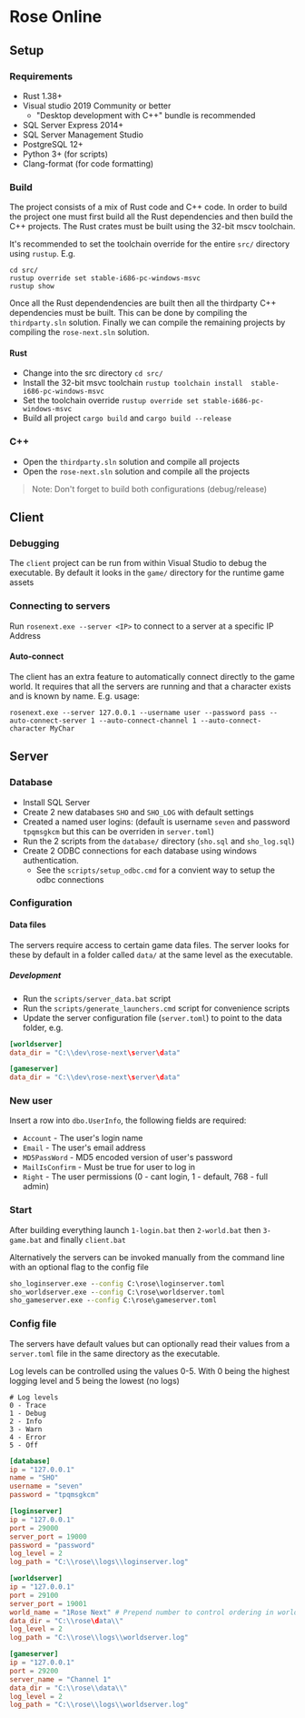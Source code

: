 # Rose Online

## Setup
### Requirements
- Rust 1.38+
- Visual studio 2019 Community or better
    - "Desktop development with C++" bundle is recommended
- SQL Server Express 2014+
- SQL Server Management Studio
- PostgreSQL 12+
- Python 3+ (for scripts)
- Clang-format (for code formatting)

### Build
The project consists of a mix of Rust code and C++ code. In order to build the project one must
first build all the Rust dependencies and then build the C++ projects. The Rust crates must be
built using the 32-bit mscv toolchain. 

It's recommended to set the toolchain override for the entire `src/` directory using `rustup`. E.g.

```
cd src/
rustup override set stable-i686-pc-windows-msvc
rustup show
```

Once all the Rust dependendencies are built then all the thirdparty C++ dependencies must be built.
This can be done by compiling the `thirdparty.sln` solution. Finally we can compile the remaining
projects by compiling the `rose-next.sln` solution.

#### Rust
- Change into the src directory `cd src/`
- Install the 32-bit msvc toolchain `rustup toolchain install  stable-i686-pc-windows-msvc`
- Set the toolchain override `rustup override set stable-i686-pc-windows-msvc`
- Build all project `cargo build` and `cargo build --release`

### C++
- Open the `thirdparty.sln` solution and compile all projects
- Open the `rose-next.sln` solution and compile all the projects

> Note: Don't forget to build both configurations (debug/release)

## Client
### Debugging
The `client` project can be run from within Visual Studio to debug the executable. By default
it looks in the `game/` directory for the runtime game assets

### Connecting to servers
Run `rosenext.exe --server <IP>` to connect to a server at a specific IP Address

#### Auto-connect
The client has an extra feature to automatically connect directly to the game
world. It requires that all the servers are running and that a character exists
and is known by name. E.g. usage:

```
rosenext.exe --server 127.0.0.1 --username user --password pass --auto-connect-server 1 --auto-connect-channel 1 --auto-connect-character MyChar
```

## Server
### Database
- Install SQL Server
- Create 2 new databases `SHO` and `SHO_LOG` with default settings
- Created a named user logins: (default is username `seven` and password `tpqmsgkcm` but this can be overriden in `server.toml`)
- Run the 2 scripts from the `database/` directory (`sho.sql` and `sho_log.sql`)
- Create 2 ODBC connections for each database using windows authentication.
    - See the `scripts/setup_odbc.cmd` for a convient way to setup the odbc connections

### Configuration
#### Data files
The servers require access to certain game data files. The server looks for these by default in a
folder called `data/` at the same level as the executable.

##### Development
- Run the `scripts/server_data.bat` script
- Run the `scripts/generate_launchers.cmd` script for convenience scripts
- Update the server configuration file (`server.toml`) to point to the data folder, e.g.

```toml
[worldserver]
data_dir = "C:\\dev\rose-next\server\data"

[gameserver]
data_dir = "C:\\dev\rose-next\server\data"
```

### New user
Insert a row into `dbo.UserInfo`, the following fields are required:
- `Account` - The user's login name
- `Email` - The user's email address
- `MD5PassWord` - MD5 encoded version of user's password
- `MailIsConfirm` - Must be true for user to log in
- `Right` - The user permissions (0 - cant login, 1 - default, 768 - full admin)

### Start
After building everything launch `1-login.bat` then `2-world.bat` then `3-game.bat` and finally `client.bat`

Alternatively the servers can be invoked manually from the command line with an
optional flag to the config file

```cmd
sho_loginserver.exe --config C:\rose\loginserver.toml
sho_worldserver.exe --config C:\rose\worldserver.toml
sho_gameserver.exe --config C:\rose\gameserver.toml
```

### Config file
The servers have default values but can optionally read their values from a `server.toml` file in the
same directory as the executable.

Log levels can be controlled using the values 0-5. With 0 being the highest logging level and 5 being the lowest (no logs)
```
# Log levels
0 - Trace
1 - Debug
2 - Info
3 - Warn
4 - Error
5 - Off
```

```toml
[database]
ip = "127.0.0.1"
name = "SHO"
username = "seven"
password = "tpqmsgkcm"

[loginserver]
ip = "127.0.0.1"
port = 29000
server_port = 19000
password = "password"
log_level = 2
log_path = "C:\\rose\\logs\\loginserver.log"

[worldserver]
ip = "127.0.0.1"
port = 29100
server_port = 19001
world_name = "1Rose Next" # Prepend number to control ordering in world list
data_dir = "C:\\rose\data\\"
log_level = 2
log_path = "C:\\rose\\logs\\worldserver.log"

[gameserver]
ip = "127.0.0.1"
port = 29200
server_name = "Channel 1"
data_dir = "C:\\rose\\data\\"
log_level = 2
log_path = "C:\\rose\\logs\\worldserver.log"
```
